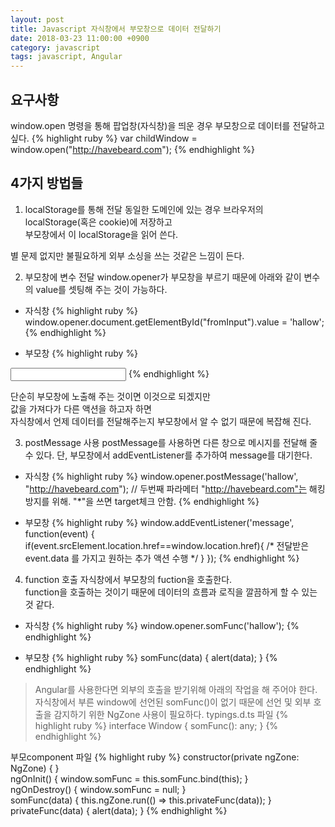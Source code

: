 ```yaml
---
layout: post
title: Javascript 자식창에서 부모창으로 데이터 전달하기
date: 2018-03-23 11:00:00 +0900
category: javascript
tags: javascript, Angular
---
```


## 요구사항
window.open 명령을 통해 팝업창(자식창)을 띄운 경우 부모창으로 데이터를 전달하고 싶다.
{% highlight ruby %}
var childWindow = window.open("http://havebeard.com");
{% endhighlight %}

## 4가지 방법들

1. localStorage를 통해 전달
동일한 도메인에 있는 경우 브라우저의 localStorage(혹은 cookie)에 저장하고  
부모창에서 이 localStorage을 읽어 쓴다.

별 문제 없지만 불필요하게 외부 소싱을 쓰는 것같은 느낌이 든다.


2. 부모창에 변수 전달
window.opener가 부모창을 부르기 때문에 아래와 같이 변수의 value를 셋팅해 주는 것이 가능하다.

- 자식창
{% highlight ruby %}
window.opener.document.getElementById("fromInput").value = 'hallow';
{% endhighlight %}

- 부모창
{% highlight ruby %}
<input type="text" id="fromInput">
{% endhighlight %}

단순히 부모창에 노출해 주는 것이면 이것으로 되겠지만  
값을 가져다가 다른 액션을 하고자 하면  
자식창에서 언제 데이터를 전달해주는지 부모창에서 알 수 없기 때문에 복잡해 진다.


3. postMessage 사용
postMessage를 사용하면 다른 창으로 메시지를 전달해 줄 수 있다.
단, 부모창에서 addEventListener를 추가하여 message를 대기한다.
- 자식창
{% highlight ruby %}
window.opener.postMessage('hallow', "http://havebeard.com");
// 두번째 파라메터 "http://havebeard.com"는 해킹방지를 위해. "*"을 쓰면 target체크 안함.
{% endhighlight %}

- 부모창
{% highlight ruby %}
window.addEventListener('message', function(event) {
    if(event.srcElement.location.href==window.location.href){
        /* 전달받은 event.data 를 가지고 원하는 추가 액션 수행 */
    }
});
{% endhighlight %}


4. function 호출
자식창에서 부모창의 fuction을 호출한다.  
function을 호출하는 것이기 때문에 데이터의 흐름과 로직을 깔끔하게 할 수 있는 것 같다.

- 자식창
{% highlight ruby %}
window.opener.somFunc('hallow');
{% endhighlight %}

- 부모창
{% highlight ruby %}
somFunc(data) {
    alert(data);
}
{% endhighlight %}

> Angular를 사용한다면 외부의 호출을 받기위해 아래의 작업을 해 주어야 한다.
자식창에서 부른 window에 선언된 somFunc()이 없기 때문에 선언 및 
외부 호출을 감지하기 위한 NgZone 사용이 필요하다.
typings.d.ts 파일
{% highlight ruby %}
interface Window { somFunc(): any; }
{% endhighlight %}  

부모component 파일
{% highlight ruby %}
constructor(private ngZone: NgZone) {
}  
ngOnInit() {
    window.somFunc = this.somFunc.bind(this);
}  
ngOnDestroy() {
    window.somFunc = null;
}  
somFunc(data) {
    this.ngZone.run(() => this.privateFunc(data));
}
privateFunc(data) {
    alert(data);
}
{% endhighlight %}
